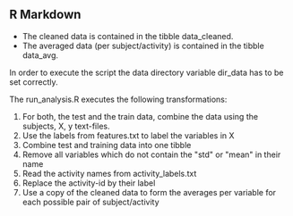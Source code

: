 ## R Markdown

* The cleaned data is contained in the tibble data_cleaned.
* The averaged data (per subject/activity) is contained in the tibble data_avg.

In order to execute the script the data directory variable dir_data has to be set correctly.

The run_analysis.R executes the following transformations:

1) For both, the test and the train data, combine the data using the subjects, X, y text-files.
2) Use the labels from features.txt to label the variables in X
3) Combine test and training data into one tibble
4) Remove all variables which do not contain the "std" or "mean" in their name
5) Read the activity names from activity_labels.txt
6) Replace the activity-id by their label
7) Use a copy of the cleaned data to form the averages per variable for each possible pair of subject/activity

  